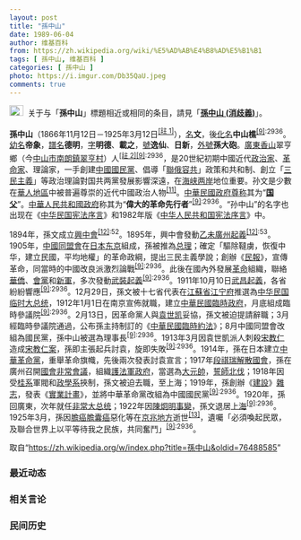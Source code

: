 ```yaml
---
layout: post
title: "孫中山"
date: 1989-06-04
author: 维基百科
from: https://zh.wikipedia.org/wiki/%E5%AD%AB%E4%B8%AD%E5%B1%B1
tags: [ 孫中山, 维基百科 ]
categories: [ 孫中山 ]
photo: https://i.imgur.com/Db35QaU.jpeg
comments: true
---
```

<div class="mw-parser-output"><div role="note" class="hatnote navigation-not-searchable"><a href="/wiki/Wikipedia:%E6%B6%88%E6%AD%A7%E4%B9%89" title="Wikipedia:消歧义"><img alt="Disambig gray.svg" src="//upload.wikimedia.org/wikipedia/commons/thumb/5/5f/Disambig_gray.svg/25px-Disambig_gray.svg.png" decoding="async" width="25" height="19" srcset="//upload.wikimedia.org/wikipedia/commons/thumb/5/5f/Disambig_gray.svg/38px-Disambig_gray.svg.png 1.5x, //upload.wikimedia.org/wikipedia/commons/thumb/5/5f/Disambig_gray.svg/50px-Disambig_gray.svg.png 2x" data-file-width="220" data-file-height="168"></a><style data-mw-deduplicate="TemplateStyles:r74069148">body:not(.skin-minerva) .mw-parser-output .ifmobile>.mobile{display:none}body.skin-minerva .mw-parser-output .ifmobile>.nomobile{display:inherit;display:initial}</style><span class="ifmobile"><span class="nomobile">&nbsp;&nbsp;</span><span class="mobile"></span></span>关于与「<b>孫中山</b>」標題相近或相同的条目，請見「<b><a href="/wiki/%E5%AD%AB%E4%B8%AD%E5%B1%B1_(%E6%B6%88%E6%AD%A7%E7%BE%A9)" class="mw-redirect mw-disambig" title="孫中山 (消歧義)">孫中山 (消歧義)</a></b>」。</div>
<div id="noteTA-22bb538a" class="noteTA"><div class="noteTA-group"><div data-noteta-group-source="module" data-noteta-group="People"></div></div></div>

<p><b>孫中山</b>（1866年11月12日－1925年3月12日<span id="noteTag-cite_ref-sup"><sup id="cite_ref-9" class="reference"><a href="#cite_note-9">[註 1]</a></sup></span>），<a href="/wiki/%E6%9C%AC%E5%90%8D" title="本名">名</a><b>文</b>，後<a href="/wiki/%E5%8C%96%E5%90%8D" title="化名">化名</a><b>中山樵</b><sup id="cite_ref-海_10-0" class="reference"><a href="#cite_note-海-10">[9]</a></sup><sup class="reference" style="white-space:nowrap;">:2936</sup>。<a href="/wiki/%E5%B9%BC%E5%90%8D" class="mw-redirect" title="幼名">幼名</a><b>帝象</b>，<a href="/wiki/%E8%AD%9C%E5%90%8D" title="譜名">譜名</a><b>德明</b>，<a href="/wiki/%E8%A1%A8%E5%AD%97" title="表字">字</a><b>明德</b>、<b>載之</b>，<a href="/wiki/%E8%99%9F" class="mw-redirect" title="號">號</a><b>逸仙</b>、<b>日新</b>，<a href="/wiki/%E5%A4%96%E5%8F%B7" class="mw-redirect" title="外号">外號</a><b>孫大砲</b>。<a href="/wiki/%E5%BB%A3%E6%9D%B1%E7%9C%81_(%E6%B8%85%E6%9C%9D)" title="廣東省 (清朝)">廣東</a><a href="/wiki/%E9%A6%99%E5%B1%B1%E7%B8%A3" title="香山縣">香山</a>翠亨鄉（今<a href="/wiki/%E4%B8%AD%E5%B1%B1%E5%B8%82" title="中山市">中山市</a><a href="/wiki/%E5%8D%97%E6%9C%97%E9%95%87" class="mw-redirect" title="南朗镇">南朗鎮</a><a href="/wiki/%E7%BF%A0%E4%BA%A8%E6%9D%91" title="翠亨村">翠亨村</a>）人<span id="noteTag-cite_ref-sup"><sup id="cite_ref-12" class="reference"><a href="#cite_note-12">[註 2]</a></sup></span><sup id="cite_ref-海_10-1" class="reference"><a href="#cite_note-海-10">[9]</a></sup><sup class="reference" style="white-space:nowrap;">:2936</sup>，是20世紀初期中國近代<a href="/wiki/%E6%94%BF%E6%B2%BB%E5%AE%B6" title="政治家">政治家</a>、<a href="/wiki/%E9%9D%A9%E5%91%BD%E5%AE%B6" title="革命家">革命家</a>、理論家，一手創建<a href="/wiki/%E4%B8%AD%E5%9C%8B%E5%9C%8B%E6%B0%91%E9%BB%A8" title="中國國民黨">中國國民黨</a>、倡導「<a href="/wiki/%E8%81%AF%E4%BF%84%E5%AE%B9%E5%85%B1" title="聯俄容共">聯俄容共</a>」政策和共和制、創立「<a href="/wiki/%E4%B8%89%E6%B0%91%E4%B8%BB%E7%BE%A9" title="三民主義">三民主義</a>」等政治理論對国共两黨發展影響深遠，在<a href="/wiki/%E6%B5%B7%E5%B3%A1%E4%B8%A4%E5%B2%B8" class="mw-redirect" title="海峡两岸">海峡两岸</a>地位重要。孙文是少數在<a href="/wiki/%E8%8F%AF%E4%BA%BA%E5%9C%B0%E5%8D%80" title="華人地區">華人地區</a>中被普遍尊崇的近代中國政治人物<sup id="cite_ref-Tung1_13-0" class="reference"><a href="#cite_note-Tung1-13">[11]</a></sup>。<a href="/wiki/%E4%B8%AD%E8%8F%AF%E6%B0%91%E5%9C%8B%E6%94%BF%E5%BA%9C" title="中華民國政府">中華民國政府</a><a href="/wiki/%E5%B0%8A%E7%A7%B0" title="尊称">尊称</a>其为“<b><a href="/wiki/%E5%9B%BD%E7%88%B6" title="国父">国父</a></b>”。<a href="/wiki/%E4%B8%AD%E8%8F%AF%E4%BA%BA%E6%B0%91%E5%85%B1%E5%92%8C%E5%9C%8B%E6%94%BF%E5%BA%9C" title="中華人民共和國政府">中華人民共和國政府</a>称其为“<b>偉大的革命先行者</b>”<sup id="cite_ref-海_10-2" class="reference"><a href="#cite_note-海-10">[9]</a></sup><sup class="reference" style="white-space:nowrap;">:2936</sup>。“孙中山”的名字也出现在《<a href="/wiki/%E4%B8%AD%E8%8F%AF%E6%B0%91%E5%9C%8B%E6%86%B2%E6%B3%95%E5%BA%8F%E8%A8%80" title="中華民國憲法序言">中华民国宪法序言</a>》和1982年版《<a href="/wiki/%E4%B8%AD%E5%8D%8E%E4%BA%BA%E6%B0%91%E5%85%B1%E5%92%8C%E5%9B%BD%E5%AE%AA%E6%B3%95%E5%BA%8F%E8%A8%80" title="中华人民共和国宪法序言">中华人民共和国宪法序言</a>》中。
</p><p>1894年，孫文成立<a href="/wiki/%E8%88%88%E4%B8%AD%E6%9C%83" class="mw-redirect" title="興中會">興中會</a><sup id="cite_ref-孫全_14-0" class="reference"><a href="#cite_note-孫全-14">[12]</a></sup><sup class="reference" style="white-space:nowrap;">:52</sup>。1895年，興中會發動<a href="/wiki/%E4%B9%99%E6%9C%AA%E5%BB%A3%E5%B7%9E%E8%B5%B7%E7%BE%A9" title="乙未廣州起義">乙未廣州起義</a><sup id="cite_ref-孫全_14-1" class="reference"><a href="#cite_note-孫全-14">[12]</a></sup><sup class="reference" style="white-space:nowrap;">:53</sup>。1905年，<a href="/wiki/%E4%B8%AD%E5%9C%8B%E5%90%8C%E7%9B%9F%E6%9C%83" class="mw-redirect" title="中國同盟會">中國同盟會</a>在<a href="/wiki/%E5%A4%A7%E6%97%A5%E6%9C%AC%E5%B8%9D%E5%9B%BD" title="大日本帝国">日本</a><a href="/wiki/%E4%B8%9C%E4%BA%AC" title="东京">东京</a>組成，孫被推為<a href="/wiki/%E6%80%BB%E7%90%86" title="总理">总理</a>；確定「驅除韃虜，恢復中华，建立民國，平均地權」的革命政綱，提出三民主義學說；創辦《<a href="/wiki/%E6%B0%91%E5%A0%B1" class="mw-redirect" title="民報">民報</a>》，宣傳革命，同當時的中國改良派激烈論戰<sup id="cite_ref-海_10-3" class="reference"><a href="#cite_note-海-10">[9]</a></sup><sup class="reference" style="white-space:nowrap;">:2936</sup>。此後在國內外發展<a href="/wiki/%E9%9D%A9%E5%91%BD" title="革命">革命</a>組織，聯絡<a href="/wiki/%E8%8F%AF%E5%83%91" class="mw-redirect" title="華僑">華僑</a>、<a href="/wiki/%E4%BC%9A%E5%85%9A" title="会党">會黨</a>和<a href="/wiki/%E6%96%B0%E8%BB%8D" title="新軍">新軍</a>，多次發動<a href="/wiki/%E6%AD%A6%E8%A3%9D%E8%B5%B7%E7%BE%A9" class="mw-redirect" title="武裝起義">武裝起義</a><sup id="cite_ref-海_10-4" class="reference"><a href="#cite_note-海-10">[9]</a></sup><sup class="reference" style="white-space:nowrap;">:2936</sup>。1911年10月10日<a href="/wiki/%E6%AD%A6%E6%98%8C%E8%B5%B7%E7%BE%A9" class="mw-redirect" title="武昌起義">武昌起義</a>，各省紛紛響應<sup id="cite_ref-海_10-5" class="reference"><a href="#cite_note-海-10">[9]</a></sup><sup class="reference" style="white-space:nowrap;">:2936</sup>。12月29日，孫文被十七省代表在<a href="/wiki/%E6%B1%9F%E8%98%87%E7%9C%81_(%E6%B8%85)" class="mw-redirect" title="江蘇省 (清)">江蘇省</a><a href="/wiki/%E6%B1%9F%E5%AE%81%E5%BA%9C" title="江宁府">江宁府</a>推選為<a href="/wiki/%E4%B8%AD%E5%8D%8E%E6%B0%91%E5%9B%BD%E4%B8%B4%E6%97%B6%E5%A4%A7%E6%80%BB%E7%BB%9F" title="中华民国临时大总统">中华民国临时大总统</a>，1912年1月1日在南京宣佈就職，建立<a href="/wiki/%E4%B8%AD%E8%8F%AF%E6%B0%91%E5%9C%8B%E8%87%A8%E6%99%82%E6%94%BF%E5%BA%9C_(1912%E5%B9%B4%EF%BC%8D1913%E5%B9%B4)" title="中華民國臨時政府 (1912年－1913年)">中華民國臨時政府</a>，月底組成臨時參議院<sup id="cite_ref-海_10-6" class="reference"><a href="#cite_note-海-10">[9]</a></sup><sup class="reference" style="white-space:nowrap;">:2936</sup>。2月13日，因革命黨人與<a href="/wiki/%E8%A2%81%E4%B8%96%E5%87%AF" title="袁世凯">袁世凯</a>妥協，孫文被迫提請辭職；3月經臨時參議院通過，公布孫主持制訂的《<a href="/wiki/%E4%B8%AD%E8%8F%AF%E6%B0%91%E5%9C%8B%E8%87%A8%E6%99%82%E7%B4%84%E6%B3%95" title="中華民國臨時約法">中華民國臨時約法</a>》；8月中國同盟會改組為國民黨，孫中山被選為理事長<sup id="cite_ref-海_10-7" class="reference"><a href="#cite_note-海-10">[9]</a></sup><sup class="reference" style="white-space:nowrap;">:2936</sup>。1913年3月因袁世凱派人刺殺<a href="/wiki/%E5%AE%8B%E6%95%99%E4%BB%81" title="宋教仁">宋教仁</a>造成<a href="/wiki/%E5%AE%8B%E6%95%99%E4%BB%81%E6%A1%88" class="mw-redirect" title="宋教仁案">宋教仁案</a>，孫即主張起兵討袁，旋即失敗<sup id="cite_ref-海_10-8" class="reference"><a href="#cite_note-海-10">[9]</a></sup><sup class="reference" style="white-space:nowrap;">:2936</sup>。1914年，孫在日本建立<a href="/wiki/%E4%B8%AD%E8%8F%AF%E9%9D%A9%E5%91%BD%E9%BB%A8" title="中華革命黨">中華革命黨</a>，重舉革命旗幟，先後兩次發表討袁宣言；1917年<a href="/wiki/%E6%AE%B5%E7%A5%BA%E7%91%9E" title="段祺瑞">段祺瑞</a><a href="/wiki/%E8%A7%A3%E6%95%A3%E5%9C%8B%E6%9C%83" class="mw-redirect" title="解散國會">解散國會</a>，孫在廣州召開<a href="/wiki/%E5%9B%BD%E4%BC%9A%E9%9D%9E%E5%B8%B8%E4%BC%9A%E8%AE%AE" class="mw-redirect" title="国会非常会议">國會非常會議</a>，組織<a href="/wiki/%E8%AD%B7%E6%B3%95%E8%BB%8D%E6%94%BF%E5%BA%9C" class="mw-redirect" title="護法軍政府">護法軍政府</a>，當選為<a href="/wiki/%E5%A4%A7%E5%85%83%E5%B8%A5" class="mw-redirect" title="大元帥">大元帥</a>，<a href="/wiki/%E8%AA%93%E5%B8%AB" class="mw-redirect" title="誓師">誓師</a><a href="/wiki/%E5%8C%97%E4%BC%90" title="北伐">北伐</a>；1918年因受<a href="/wiki/%E8%88%8A%E6%A1%82%E7%B3%BB" title="舊桂系">桂系</a>軍閥和<a href="/wiki/%E6%94%BF%E5%AD%B8%E7%B3%BB" title="政學系">政學系</a>挾制，孫文被迫去職，至上海；1919年，孫創辦《<a href="/wiki/%E5%BB%BA%E8%A8%AD" class="mw-redirect" title="建設">建設</a>》<a href="/wiki/%E6%9D%82%E5%BF%97" title="杂志">雜志</a>，發表《<a href="/wiki/%E5%AF%A6%E6%A5%AD%E8%A8%88%E7%95%AB" title="實業計畫">實業計畫</a>》，並將中華革命黨改組為中國國民黨<sup id="cite_ref-海_10-9" class="reference"><a href="#cite_note-海-10">[9]</a></sup><sup class="reference" style="white-space:nowrap;">:2936</sup>。1920年，孫回廣東，次年就任<a href="/wiki/%E9%9D%9E%E5%B8%B8%E5%A4%A7%E6%80%BB%E7%BB%9F" class="mw-redirect" title="非常大总统">非常大总统</a>；1922年因<a href="/wiki/%E9%99%B3%E7%82%AF%E6%98%8E%E4%BA%8B%E8%AE%8A" class="mw-redirect" title="陳炯明事變">陳炯明事變</a>，孫文退居<a href="/wiki/%E4%B8%8A%E6%B5%B7%E5%8E%BF" title="上海县">上海</a><sup id="cite_ref-海_10-10" class="reference"><a href="#cite_note-海-10">[9]</a></sup><sup class="reference" style="white-space:nowrap;">:2936</sup>。1925年3月，孫因<a href="/wiki/%E8%86%BD%E7%99%8C" title="膽癌">膽癌</a><a href="/wiki/%E8%86%BD%E5%9B%8A%E7%99%8C" class="mw-redirect" title="膽囊癌">膽囊癌</a>惡化等在<a href="/wiki/%E4%BA%AC%E5%85%86%E5%9C%B0%E6%96%B9" title="京兆地方">京兆地方</a>逝世<sup id="cite_ref-cancer_15-0" class="reference"><a href="#cite_note-cancer-15">[13]</a></sup>，遺囑「必須喚起民眾，及聯合世界上以平等待我之民族，共同奮鬥」<sup id="cite_ref-海_10-11" class="reference"><a href="#cite_note-海-10">[9]</a></sup><sup class="reference" style="white-space:nowrap;">:2936</sup>。
</p>
</div><!--esi <esi:include src="/esitest-fa8a495983347898/content" /> --><noscript><img src="//zh.wikipedia.org/wiki/Special:CentralAutoLogin/start?type=1x1" alt="" title="" width="1" height="1" style="border: none; position: absolute;"></noscript>
<div class="printfooter" data-nosnippet="">取自“<a dir="ltr" href="https://zh.wikipedia.org/w/index.php?title=孫中山&amp;oldid=76488585">https://zh.wikipedia.org/w/index.php?title=孫中山&amp;oldid=76488585</a>”</div><div id="recent-news"><h3>最近动态</h3><ul></ul></div><div id="open-opinion"><h3>相关言论</h3><ul></ul></div><div id="mjls-record"><h3>民间历史</h3><ul></ul></div>